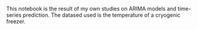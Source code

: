 This notebook is the result of my own studies on ARIMA models and time-series prediction. The datased used is the temperature of a cryogenic freezer.
